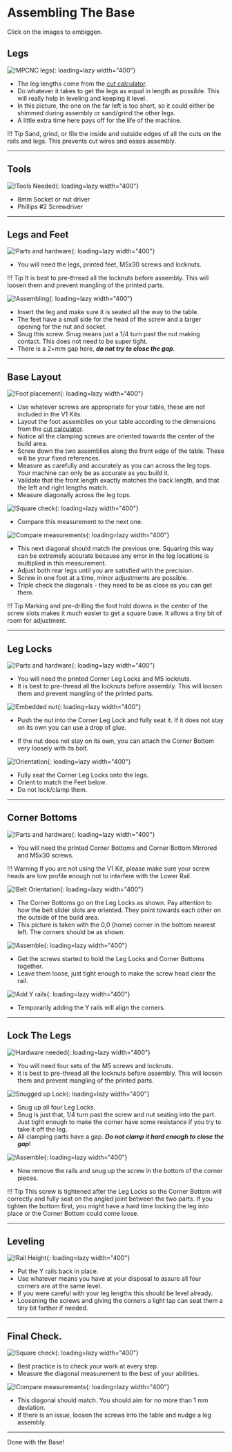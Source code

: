 # Assembling The Base

Click on the images to embiggen.

## Legs
![!MPCNC legs](https://www.v1engineering.com/wp-content/uploads/2020/06/Legs-scaled.jpg){: loading=lazy width="400"}

* The leg lengths come from the [cut calculator](calculator.md).
* Do whatever it takes to get the legs as equal in length as possible. This will really help in leveling and keeping it level.
* In this picture, the one on the far left is too short, so it could either be shimmed during assembly or sand/grind the other legs.
* A little extra time here pays off for the life of the machine.

!!! Tip
    Sand, grind, or file the inside and outside edges of all the cuts on the rails and legs. This prevents cut wires and eases assembly.

___

## Tools
![!Tools Needed](https://www.v1engineering.com/wp-content/uploads/2020/06/foot-tools-scaled.jpg){: loading=lazy width="400"}

* 8mm Socket or nut driver
* Phillips #2 Screwdriver
___

## Legs and Feet
![!Parts and hardware](https://www.v1engineering.com/wp-content/uploads/2020/06/foot-ready-scaled.jpg){: loading=lazy width="400"}

* You will need the legs, printed feet, M5x30 screws and locknuts.

!!! Tip
    It is best to pre-thread all the locknuts before assembly. This will loosen them and prevent mangling of the printed parts.

![!Assembling](https://www.v1engineering.com/wp-content/uploads/2020/06/foot-snug-scaled.jpg){: loading=lazy width="400"}

* Insert the leg and make sure it is seated all the way to the table.
* The feet have a small side for the head of the screw and a larger opening for the nut and socket.
* Snug this screw. Snug means just a 1/4 turn past the nut making contact. This does not need to be super tight. 
* There is a 2+mm gap here, ***do not try to close the gap***.
___

## Base Layout
![!Foot placement](https://www.v1engineering.com/wp-content/uploads/2020/06/base-layout-scaled.jpg){: loading=lazy width="400"}

* Use whatever screws are appropriate for your table, these are not included in the V1 Kits.
* Layout the foot assemblies on your table according to the dimensions from the [cut calculator](calculator.md).
* Notice all the clamping screws are oriented towards the center of the build area.
* Screw down the two assemblies along the front edge of the table. These will be your fixed references.
* Measure as carefully and accurately as you can across the leg tops. Your machine can only be as accurate as you build it.
* Validate that the front length exactly matches the back length, and that the left and right lengths match.
* Measure diagonally across the leg tops.

![!Square check](https://www.v1engineering.com/wp-content/uploads/2020/06/base-check1-scaled.jpg){: loading=lazy width="400"}

* Compare this measurement to the next one.

![!Compare measurements](https://www.v1engineering.com/wp-content/uploads/2020/06/base-check-2-scaled.jpg){: loading=lazy width="400"}

* This next diagonal should match the previous one. Squaring this way can be extremely accurate because any error in the leg locations is multiplied in this measurement.
* Adjust both rear legs until you are satisfied with the precision.
* Screw in one foot at a time, minor adjustments are possible.
* Triple check the diagonals - they need to be as close as you can get them.

!!! Tip
    Marking and pre-drilling the foot hold downs in the center of the screw slots makes it much easier to get a square base. It allows a tiny bit of room for adjustment.

___

## Leg Locks
![!Parts and hardware](https://www.v1engineering.com/wp-content/uploads/2020/06/lock-parts-scaled.jpg){: loading=lazy width="400"}

* You will need the printed Corner Leg Locks and M5 locknuts.
* It is best to pre-thread all the locknuts before assembly. This will loosen them and prevent mangling of the printed parts.

![!Embedded nut](https://www.v1engineering.com/wp-content/uploads/2020/06/lock-ready-scaled.jpg){: loading=lazy width="400"}

* Push the nut into the Corner Leg Lock and fully seat it. If it does not stay on its own you can use a drop of glue.

* If the nut does not stay on its own, you can attach the Corner Bottom very loosely with its bolt.

![!Orientation](https://www.v1engineering.com/wp-content/uploads/2020/06/base-lock-scaled.jpg){: loading=lazy width="400"}

* Fully seat the Corner Leg Locks onto the legs.
* Orient to match the Feet below.
* Do not lock/clamp them.

___

## Corner Bottoms
![!Parts and hardware](https://www.v1engineering.com/wp-content/uploads/2020/06/corner-bottom-scaled.jpg){: loading=lazy width="400"}

* You will need the printed Corner Bottoms and Corner Bottom Mirrored and M5x30 screws.

!!! Warning
    If you are not using the V1 Kit, please make sure your screw heads are low profile enough not to interfere with the Lower Rail.

![!Belt Orientation](https://www.v1engineering.com/wp-content/uploads/2020/06/base-bottom-arrows-scaled.jpg){: loading=lazy width="400"}

* The Corner Bottoms go on the Leg Locks as shown. Pay attention to how the belt slider slots are oriented. They point towards each other on the outside of the build area.
* This picture is taken with the 0,0 (home) corner in the bottom nearest left. The corners should be as shown.

![!Assemble](https://www.v1engineering.com/wp-content/uploads/2020/06/base-bottom-scaled.jpg){: loading=lazy width="400"}

* Get the screws started to hold the Leg Locks and Corner Bottoms together.
* Leave them loose, just tight enough to make the screw head clear the rail.

![!Add Y rails](https://www.v1engineering.com/wp-content/uploads/2020/06/rails-1-scaled.jpg){: loading=lazy width="400"}

* Temporarily adding the Y rails will align the corners.

___

## Lock The Legs
![!Hardware needed](https://www.v1engineering.com/wp-content/uploads/2020/06/leglock1-scaled.jpg){: loading=lazy width="400"}

* You will need four sets of the M5 screws and locknuts.
* It is best to pre-thread all the locknuts before assembly. This will loosen them and prevent mangling of the printed parts.

![!Snugged up Lock](https://www.v1engineering.com/wp-content/uploads/2020/06/leglock2-scaled.jpg){: loading=lazy width="400"}

* Snug up all four Leg Locks.
* Snug is just that, 1/4 turn past the screw and nut seating into the part. Just tight enough to make the corner have some resistance if you try to take it off the leg. 
* All clamping parts have a gap. ***Do not clamp it hard enough to close the gap***!

![!Assemble](https://www.v1engineering.com/wp-content/uploads/2020/06/base-bottom-scaled.jpg){: loading=lazy width="400"}

* Now remove the rails and snug up the screw in the bottom of the corner pieces.

!!! Tip
    This screw is tightened after the Leg Locks so the Corner Bottom will correctly and fully seat on the angled joint between the two parts. If you tighten the bottom first, you might have a hard time locking the leg into place or the Corner Bottom could come loose.
___

## Leveling
![!Rail Height](https://www.v1engineering.com/wp-content/uploads/2020/06/rail-height-scaled.jpg){: loading=lazy width="400"}

* Put the Y rails back in place.
* Use whatever means you have at your disposal to assure all four corners are at the same level.
* If you were careful with your leg lengths this should be level already. 
* Loosening the screws and giving the corners a light tap can seat them a tiny bit farther if needed.

___

## Final Check.
![!Square check](https://www.v1engineering.com/wp-content/uploads/2020/06/square1-scaled.jpg){: loading=lazy width="400"}

* Best practice is to check your work at every step.
* Measure the diagonal measurement to the best of your abilities.

![!Compare measurements](https://www.v1engineering.com/wp-content/uploads/2020/06/square2-scaled.jpg){: loading=lazy width="400"}

* This diagonal should match. You should aim for no more than 1 mm deviation.
* If there is an issue, loosen the screws into the table and nudge a leg assembly. 

___

Done with the Base!
